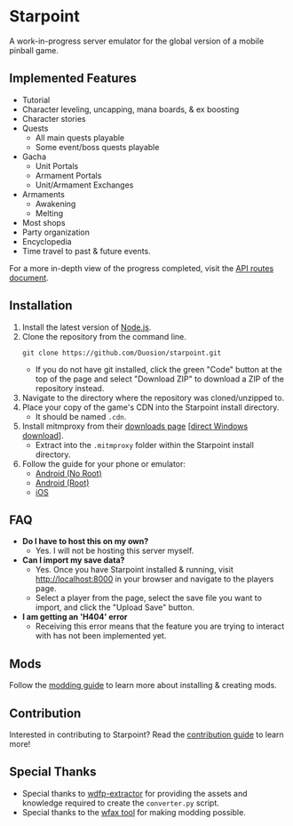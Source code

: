 # Starpoint
A work-in-progress server emulator for the global version of a mobile pinball game.

## Implemented Features
* Tutorial
* Character leveling, uncapping, mana boards, & ex boosting
* Character stories
* Quests
  - All main quests playable
  - Some event/boss quests playable
* Gacha
  - Unit Portals
  - Armament Portals
  - Unit/Armament Exchanges
* Armaments
  - Awakening
  - Melting
* Most shops
* Party organization
* Encyclopedia
* Time travel to past & future events.

For a more in-depth view of the progress completed, visit the [API routes document](/docs/routes.md).

## Installation
1. Install the latest version of [Node.js](https://nodejs.org/en/download/prebuilt-installer).
2. Clone the repository from the command line.
   ```
   git clone https://github.com/Duosion/starpoint.git
   ```
   - If you do not have git installed, click the green "Code" button at the top of the page and select "Download ZIP" to download a ZIP of the repository instead.
3. Navigate to the directory where the repository was cloned/unzipped to.
4. Place your copy of the game's CDN into the Starpoint install directory.
   - It should be named ``.cdn``.
5. Install mitmproxy from their [downloads page](https://mitmproxy.org/downloads/#10.4.0) [[direct Windows download](https://downloads.mitmproxy.org/10.4.0/mitmproxy-10.4.0-windows-x86_64.zip)].
   - Extract into the ``.mitmproxy`` folder within the Starpoint install directory.
6. Follow the guide for your phone or emulator:
   - [Android (No Root)](/docs/connecting-android.md)
   - [Android (Root)](/docs/connecting-android-root.md)
   - [iOS](/docs/connecting-ios.md)

## FAQ
- **Do I have to host this on my own?**
  - Yes. I will not be hosting this server myself.
- **Can I import my save data?**
  - Yes. Once you have Starpoint installed & running, visit [http://localhost:8000](http://localhost:8000) in your browser and navigate to the players page.
  - Select a player from the page, select the save file you want to import, and click the "Upload Save" button.
- **I am getting an 'H404' error**
  - Receiving this error means that the feature you are trying to interact with has not been implemented yet.

## Mods
Follow the [modding guide](/docs/modding.md) to learn more about installing & creating mods.

## Contribution
Interested in contributing to Starpoint? Read the [contribution guide](/docs/contributing.md) to learn more!

## Special Thanks
- Special thanks to [wdfp-extractor](https://github.com/ScripterSugar/wdfp-extractor) for providing the assets and knowledge required to create the ``converter.py`` script.
- Special thanks to the [wfax tool](https://github.com/blead/wfax) for making modding possible.